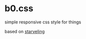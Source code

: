 # b0.css
simple responsive css style for things

based on [starveling](https://github.com/any-code/starveling)
